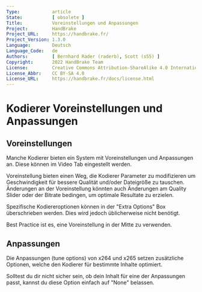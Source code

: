 ```yaml
---
Type:            article
State:           [ obsolete ]
Title:           Voreinstellungen und Anpassungen
Project:         HandBrake
Project_URL:     https://handbrake.fr/
Project_Version: 1.3.0
Language:        Deutsch
Language_Code:   de
Authors:         [ Bernhard Rader (raderb), Scott (s55) ]
Copyright:       2022 HandBrake Team
License:         Creative Commons Attribution-ShareAlike 4.0 International
License_Abbr:    CC BY-SA 4.0
License_URL:     https://handbrake.fr/docs/license.html
---
```


Kodierer Voreinstellungen und Anpassungen
==========================

Voreinstellungen
--------------

Manche Kodierer bieten ein System mit Voreinstellungen und Anpassungen an. Diese können im Video Tab eingestellt werden.

Voreinstellung bieten einen Weg, die Kodierer Parameter zu modifizieren um Geschwindigkeit für bessere Qualität und/oder Dateigröße zu tauschen.
Änderungen an der Voreinstellung könnten auch Änderungen am Quality Slider oder der Bitrate bedingen, um optimale Resultate zu erzielen.

Spezifische Kodiereroptionen können in der "Extra Options" Box überschrieben werden. Dies wird jedoch üblicherweise nicht benötigt.

Best Practice ist es, eine Voreinstellung in der Mitte zu verwenden.

Anpassungen
--------------

Die Anpassungen (tune options) von x264 und x265 setzen zusätzliche Optionen, welche den Kodierer für bestimmte Inhalte optimiert.

Solltest du dir nicht sicher sein, ob dein Inhalt für eine der Anpassungen passt, kannst du diese Option einfach auf "None" belassen.

